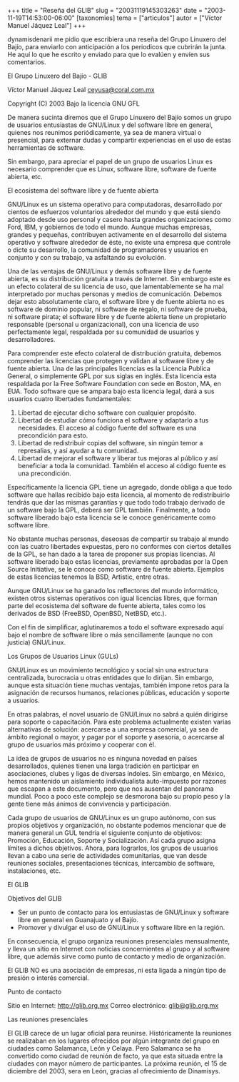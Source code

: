 +++
title = "Reseña del GLIB"
slug = "20031119145303263"
date = "2003-11-19T14:53:00-06:00"
[taxonomies]
tema = ["articulos"]
autor = ["Víctor Manuel Jáquez Leal"]
+++

dynamisdenarii me pidio que escribiera una reseña del Grupo Linuxero del
Bajío, para enviarlo con anticipación a los periodicos que cubrirán la
junta. He aquí lo que he escrito y enviado para que lo evalúen y envíen
sus comentarios.

<!-- more -->
El Grupo Linuxero del Bajío - GLIB

Víctor Manuel Jáquez Leal ceyusa@coral.com.mx

Copyright (C) 2003 Bajo la licencia GNU GFL

De manera sucinta diremos que el Grupo Linuxero del Bajío somos un grupo
de usuarios entusiastas de GNU/Linux y del software libre en general,
quienes nos reunimos periódicamente, ya sea de manera virtual o
presencial, para externar dudas y compartir experiencias en el uso de
estas herramientas de software.

Sin embargo, para apreciar el papel de un grupo de usuarios Linux es
necesario comprender que es Linux, software libre, software de fuente
abierta, etc.

El ecosistema del software libre y de fuente abierta

GNU/Linux es un sistema operativo para computadoras, desarrollado por
cientos de esfuerzos voluntarios alrededor del mundo y que está siendo
adoptado desde uso personal y casero hasta grandes organizaciones como
Ford, IBM, y gobiernos de todo el mundo. Aunque muchas empresas, grandes
y pequeñas, contribuyen activamente en el desarrollo del sistema
operativo y software alrededor de éste, no existe una empresa que
controle o dicte su desarrollo, la comunidad de programadores y usuarios
en conjunto y con su trabajo, va asfaltando su evolución.

Una de las ventajas de GNU/Linux y demás software libre y de fuente
abierta, es su distribución gratuita a través de Internet. Sin embargo
este es un efecto colateral de su licencia de uso, que lamentablemente
se ha mal interpretado por muchas personas y medios de comunicación.
Debemos dejar esto absolutamente claro, el software libre y de fuente
abierta no es software de dominio popular, ni software de regalo, ni
software de prueba, ni software pirata; el software libre y de fuente
abierta tiene un propietario responsable (personal u organizacional),
con una licencia de uso perfectamente legal, respaldada por su comunidad
de usuarios y desarrolladores.

Para comprender este efecto colateral de distribución gratuita, debemos
comprender las licencias que protegen y validan al software libre y de
fuente abierta. Una de las principales licencias es la Licencia Publica
General, o simplemente GPL por sus siglas en inglés. Esta licencia esta
respaldada por la Free Software Foundation con sede en Boston, MA, en
EUA. Todo software que se ampara bajo esta licencia legal, dará a sus
usuarios cuatro libertades fundamentales:

1.  Libertad de ejecutar dicho software con cualquier propósito.
2.  Libertad de estudiar cómo funciona el software y adaptarlo a tus
    necesidades. El acceso al código fuente del software es una
    precondición para esto.
3.  Libertad de redistribuir copias del software, sin ningún temor a
    represalias, y así ayudar a tu comunidad.
4.  Libertad de mejorar el software y liberar tus mejoras al público y
    así beneficiar a toda la comunidad. También el acceso al código
    fuente es una precondición.

Específicamente la licencia GPL tiene un agregado, donde obliga a que
todo software que hallas recibido bajo esta licencia, al momento de
redistribuirlo tendrás que dar las mismas garantías y que todo todo
trabajo derivado de un software bajo la GPL, deberá ser GPL también.
Finalmente, a todo software liberado bajo esta licencia se le conoce
genéricamente como software libre.

No obstante muchas personas, deseosas de compartir su trabajo al mundo
con las cuatro libertades expuestas, pero no conformes con ciertos
detalles de la GPL, se han dado a la tarea de proponer sus propias
licencias. Al software liberado bajo estas licencias, previamente
aprobadas por la Open Source Initiative, se le conoce como software de
fuente abierta. Ejemplos de estas licencias tenemos la BSD, Artistic,
entre otras.

Aunque GNU/Linux se ha ganado los reflectores del mundo informático,
existen otros sistemas operativos con igual licencias libres, que forman
parte del ecosistema del software de fuente abierta, tales como los
derivados de BSD (FreeBSD, OpenBSD, NetBSD, etc.).

Con el fin de simplificar, aglutinaremos a todo el software expresado
aquí bajo el nombre de software libre o más sencillamente (aunque no con
justicia) GNU/Linux.

Los Grupos de Usuarios Linux (GULs)

GNU/Linux es un movimiento tecnológico y social sin una estructura
centralizada, burocracia u otras entidades que lo dirijan. Sin embargo,
aunque esta situación tiene muchas ventajas, también impone retos para
la asignación de recursos humanos, relaciones públicas, educación y
soporte a usuarios.

En otras palabras, el novel usuario de GNU/Linux no sabrá a quién
dirigirse para soporte o capacitación. Para este problema actualmente
existen varias alternativas de solución: acercarse a una empresa
comercial, ya sea de ámbito regional o mayor, y pagar por el soporte y
asesoría, o acercarse al grupo de usuarios más próximo y cooperar con
él.

La idea de grupos de usuarios no es ninguna novedad en países
desarrollados, quienes tienen una larga tradición en participar en
asociaciones, clubes y ligas de diversas índoles. Sin embargo, en
México, hemos mantenido un aislamiento individualista auto-impuesto por
razones que escapan a este documento, pero que nos ausentan del panorama
mundial. Poco a poco este complejo se desmorona bajo su propio peso y la
gente tiene más ánimos de convivencia y participación.

Cada grupo de usuarios de GNU/Linux es un grupo autónomo, con sus
propios objetivos y organización, no obstante podemos mencionar que de
manera general un GUL tendría el siguiente conjunto de objetivos:
Promoción, Educación, Soporte y Socialización. Así cada grupo asigna
límites a dichos objetivos. Ahora, para lograrlos, los grupos de
usuarios llevan a cabo una serie de actividades comunitarias, que van
desde reuniones sociales, presentaciones técnicas, intercambio de
software, instalaciones, etc.

El GLIB

Objetivos del GLIB

-   Ser un punto de contacto para los entusiastas de GNU/Linux y
    software libre en general en Guanajuato y el Bajío.
-   Promover y divulgar el uso de GNU/Linux y software libre en la
    región.

En consecuencia, el grupo organiza reuniones presenciales mensualmente,
y lleva un sitio en Internet con noticias concernientes al grupo y al
software libre, que además sirve como punto de contacto y medio de
organización.

El GLIB NO es una asociación de empresas, ni esta ligada a ningún tipo
de presión o interés comercial.

Punto de contacto

Sitio en Internet: http://glib.org.mx Correo electrónico:
glib@glib.org.mx

Las reuniones presenciales

El GLIB carece de un lugar oficial para reunirse. Históricamente la
reuniones se realizaban en los lugares ofrecidos por algún integrante
del grupo en ciudades como Salamanca, León y Celaya. Pero Salamanca se
ha convertido como ciudad de reunión de facto, ya que esta situada entre
la ciudades con mayor número de participantes. La próxima reunión, el 15
de diciembre del 2003, sera en León, gracias al ofrecimiento de
Dinamisys.
